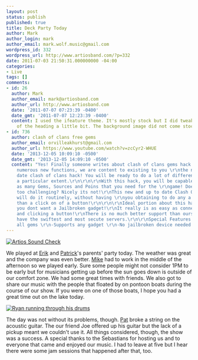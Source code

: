 ```yaml
---
layout: post
status: publish
published: true
title: Deck Party Today
author: Mark
author_login: mark
author_email: mark.wolf.music@gmail.com
wordpress_id: 332
wordpress_url: http://www.artiosband.com/?p=332
date: 2011-07-03 21:50:31.000000000 -04:00
categories:
- Live
tags: []
comments:
- id: 26
  author: Mark
  author_email: mark@artiosband.com
  author_url: http://www.artiosband.com
  date: '2011-07-07 07:23:39 -0400'
  date_gmt: '2011-07-07 12:23:39 -0400'
  content: I used the ifeature theme. It's mostly stock but I did tweak the colors
    of the heading a little bit. The background image did not come stock, either.
- id: 736
  author: clash of clans free gems
  author_email: orvilleakhurst@gmail.com
  author_url: https://www.youtube.com/watch?v=zcCyr2-WHUE
  date: '2013-12-05 10:09:10 -0500'
  date_gmt: '2013-12-05 14:09:10 -0500'
  content: "Yes! Finally someone writes about clash of clans gems hack.\r\n\r\nBringing
    numerous new functions, we are content to existing to you \r\nthe new and up to
    date clash of clans hack! You will be ready to do a lot of different items to
    a particular extent.\r\n\r\n\r\nWith this hack, you will be capable to collect
    as many Gems, Sources and Poins that you need for the \r\ngame! Does it seem way
    too challenging? Nicely its not!\r\nThis new and up to date Clash Of clans hack
    will do it routinely, without having \r\nyou obtaining to do any a lot more perform
    than a click on of a button!\r\n\r\n\r\nIdeal portion about this hack, is that
    you dont want a Jailbroken gadget!\r\nIt really is as easy as connecting the system
    and clicking a button!\r\nThere is no much better support than ours online!\r\nWe
    have the swiftest and most secute servers.\r\n\r\nSpecial Features:\r\n-Collect
    all gems \r\n-Supports any gadget \r\n-No jailbroken device needed \r\n-Undetected"
---
```

<a href="http://www.artiosband.com/?attachment_id=333" rel="attachment wp-att-333"><img class=" wp-image-333 alignright" title="Artios Sound Check" alt="Artios Sound Check" src="http://artiosband.com/wp-content/uploads/2011/07/SAM_1901-300x168.jpg" /></a>

We played at <a title="Erik (Guitar, Vocals)" href="http://www.artiosband.com/?page_id=169">Erik</a> and <a title="Patrick (Keys, Vocals )" href="http://www.artiosband.com/?page_id=155">Patrick</a>'s parents' party today. The weather was great and the company was even better. <a title="Mike (Guitar, Sax, Vocals)" href="http://www.artiosband.com/?page_id=189">Mike</a> had to work in the middle of the afternoon so we played early. Sure some people might not consider 1PM to be early but for musicians getting up before the sun goes down is outside of our comfort zone. We had some great times with friends. We also got to share our music with the people that floated by on pontoon boats during the course of our show. If you were on one of those boats, I hope you had a great time out on the lake today.

<a href="http://www.artiosband.com/?attachment_id=334" rel="attachment wp-att-334"><img class=" wp-image-334  alignleft" title="Ryan sound checking" alt="Ryan running through his drums" src="http://artiosband.com/wp-content/uploads/2011/07/SAM_1902-300x168.jpg" /></a>

The day was not without its problems, though. <a title="Patrick (Keys, Vocals )" href="http://www.artiosband.com/?page_id=155">Pat</a> broke a string on the acoustic guitar. The our friend Joe offered up his guitar but the lack of a pickup meant we couldn't use it. All things considered, though, the show was a success. A special thanks to the Sebastians for hosting us and to everyone that came and enjoyed our music. I had to leave at five but I hear there were some jam sessions that happened after that, too.
